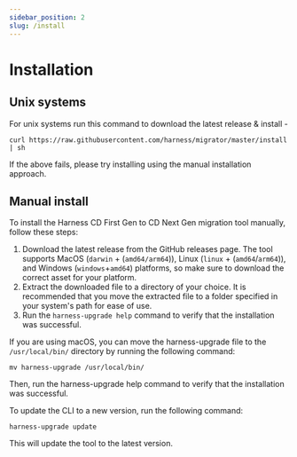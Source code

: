 ```yaml
---
sidebar_position: 2
slug: /install
---
```


# Installation

## Unix systems 
For unix systems run this command to download the latest release & install - 
```shell
curl https://raw.githubusercontent.com/harness/migrator/master/install | sh
```

If the above fails, please try installing using the manual installation approach.

## Manual install
To install the Harness CD First Gen to CD Next Gen migration tool manually, follow these steps:

1. Download the latest release from the GitHub releases page. The tool supports MacOS (`darwin` + (`amd64/arm64`)), Linux (`linux` + (`amd64`/`arm64`)), and Windows (`windows`+`amd64`) platforms, so make sure to download the correct asset for your platform.
2. Extract the downloaded file to a directory of your choice. It is recommended that you move the extracted file to a folder specified in your system's path for ease of use.
3. Run the `harness-upgrade help` command to verify that the installation was successful.

If you are using macOS, you can move the harness-upgrade file to the `/usr/local/bin/` directory by running the following command:

```shell
mv harness-upgrade /usr/local/bin/
```
Then, run the harness-upgrade help command to verify that the installation was successful.

To update the CLI to a new version, run the following command:

```shell
harness-upgrade update
```
This will update the tool to the latest version.